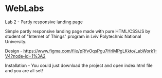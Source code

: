 # WebLabs


Lab 2 - Partly responsive landing page

Simple partly responsive landing page made with pure HTML/CSS/JS by student of "Internet of Things" program in Lviv Polytechnic National University. 

Design - https://www.figma.com/file/pRfvOqsPgu7HrlMPgLKkto/LabWork1-V4?node-id=1%3A2

Installation - You could just download the project and open index.html file and you are all set!
